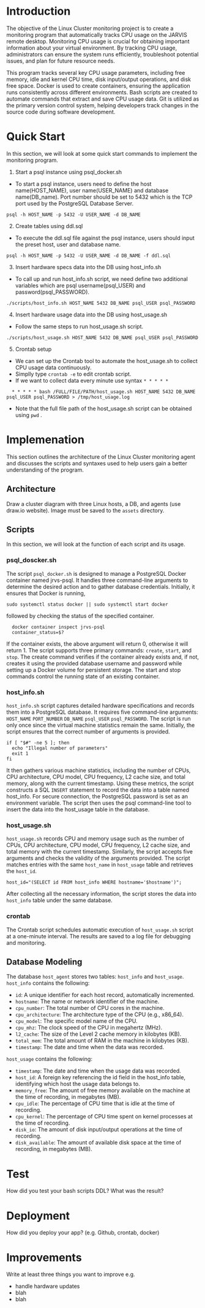 # Introduction
The objective of the Linux Cluster monitoring project is to create a monitoring program that automatically tracks CPU usage on the JARVIS remote desktop. Monitoring CPU usage is crucial for obtaining important information about your virtual environment. By tracking CPU usage, administrators can ensure the system runs efficiently, troubleshoot potential issues, and plan for future resource needs.

This program tracks several key CPU usage parameters, including free memory, idle and kernel CPU time, disk input/output operations, and disk free space. Docker is used to create containers, ensuring the application runs consistently across different environments. Bash scripts are created to automate commands that extract and save CPU usage data. Git is utilized as the primary version control system, helping developers track changes in the source code during software development.
# Quick Start
In this section, we will look at some quick start commands to implement the monitoring program. 
1. Start a psql instance using psql_docker.sh
  - To start a psql instance, users need to define the host name(HOST_NAME), user name(USER_NAME) and database name(DB_name). Port number should be set to 5432 which is the TCP port used by the PostgreSQL Database Server.
  ```
  psql -h HOST_NAME -p 5432 -U USER_NAME -d DB_NAME 
  ```
2. Create tables using ddl.sql
  - To execute the ddl.sql file against the psql instance, users should input the preset host, user and database name.
  ```
  psql -h HOST_NAME -p 5432 -U USER_NAME -d DB_NAME -f ddl.sql
  ```

3. Insert hardware specs data into the DB using host_info.sh
  - To call up and run host_info.sh script, we need define two additional variables which are psql username(psql_USER) and password(psql_PASSWORD).
```
./scripts/host_info.sh HOST_NAME 5432 DB_NAME psql_USER psql_PASSWORD
```
4. Insert hardware usage data into the DB using host_usage.sh
- Follow the same steps to run host_usage.sh script.
```
./scripts/host_usage.sh HOST_NAME 5432 DB_NAME psql_USER psql_PASSWORD
```
5. Crontab setup
- We can set up the Crontab tool to automate the host_usage.sh to collect CPU usage data continuously.
- Simplly type ` crontab -e ` to edit crontab script.
- If we want to collect data every minute use syntax `* * * * *`
```
  * * * * * bash /FULL/FILE/PATH/host_usage.sh HOST_NAME 5432 DB_NAME psql_USER psql_PASSWORD > /tmp/host_usage.log
```
- Note that the full file path of the host_usage.sh script can be obtained using `pwd` .
# Implemenation
This section outlines the architecture of the Linux Cluster monitoring agent and discusses the scripts and syntaxes used to help users gain a better understanding of the program.
## Architecture
Draw a cluster diagram with three Linux hosts, a DB, and agents (use draw.io website). Image must be saved to the `assets` directory.

## Scripts
In this section, we will look at the function of each script and its usage.
### psql_doscker.sh
The script `psql_docker.sh` is designed to manage a PostgreSQL Docker container named jrvs-psql. It handles three command-line arguments to determine the desired action and to gather database credentials. Initially, it ensures that Docker is running,
```
sudo systemctl status docker || sudo systemctl start docker
```
followed by checking the status of the specified container.
```
  docker container inspect jrvs-psql
  container_status=$?
```
If the container exists, the above argument will return 0, otherwise it will return 1.
The script supports three primary commands: `create`, `start`, and `stop`. The create command verifies if the container already exists and, if not, creates it using the provided database username and password while setting up a Docker volume for persistent storage. The start and stop commands control the running state of an existing container. 
### host_info.sh
`host_info.sh` script captures detailed hardware specifications and records them into a PostgreSQL database. It requires five command-line arguments: `HOST_NAME` `PORT_NUMBER` `DB_NAME` `psql_USER` `psql_PASSWORD`. The script is run only once since the virtual machine statistics remain the same. Initially, the script ensures that the correct number of arguments is provided.
```
if [ "$#" -ne 5 ]; then
  echo "Illegal number of parameters"
  exit 1
fi
```
It then gathers various machine statistics, including the number of CPUs, CPU architecture, CPU model, CPU frequency, L2 cache size, and total memory, along with the current timestamp. Using these metrics, the script constructs a SQL `INSERT` statement to record the data into a table named host_info. For secure connection, the PostgreSQL password is set as an environment variable. The script then uses the psql command-line tool to insert the data into the host_usage table in the database.
### host_usage.sh
```host_usage.sh``` records CPU and memory usage such as the number of CPUs, CPU architecture, CPU model, CPU frequency, L2 cache size, and total memory with the current timestamp. Similarly, the script accepts five arguments and checks the validity of the arguments provided.  The script matches entries with the same `host_name` in `host_usage` table and retrieves the `host_id`. 
```
host_id="(SELECT id FROM host_info WHERE hostname='$hostname')";
```
After collecting all the necessary information, the script stores the data into `host_info` table under the same database.
### crontab
The Crontab script schedules automatic execution of `host_usage.sh` script at a one-minute interval. The results are saved to a log file for debugging and monitoring. 

## Database Modeling
The database `host_agent` stores two tables: `host_info` and `host_usage`.
`host_info` contains the following:
- `id`: A unique identifier for each host record, automatically incremented.
- `hostname`: The name or network identifier of the machine.
- `cpu_number`: The total number of CPU cores in the machine.
- `cpu_architecture`: The architecture type of the CPU (e.g., x86_64).
- `cpu_model`: The specific model name of the CPU.
- `cpu_mhz`: The clock speed of the CPU in megahertz (MHz).
- `l2_cache`: The size of the Level 2 cache memory in kilobytes (KB).
- `total_mem`: The total amount of RAM in the machine in kilobytes (KB).
- `timestamp`: The date and time when the data was recorded.

`host_usage` contains the following:
- `timestamp`: The date and time when the usage data was recorded.
- `host_id`: A foreign key referencing the id field in the host_info table, identifying which host the usage data belongs to.
- `memory_free`: The amount of free memory available on the machine at the time of recording, in megabytes (MB).
- `cpu_idle`: The percentage of CPU time that is idle at the time of recording.
- `cpu_kernel`: The percentage of CPU time spent on kernel processes at the time of recording.
- `disk_io`: The amount of disk input/output operations at the time of recording.
- `disk_available`: The amount of available disk space at the time of recording, in megabytes (MB).


# Test
How did you test your bash scripts DDL? What was the result?

# Deployment
How did you deploy your app? (e.g. Github, crontab, docker)

# Improvements
Write at least three things you want to improve 
e.g. 
- handle hardware updates 
- blah
- blah
